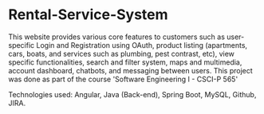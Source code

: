 # Rental-Service-System

This website provides various core features to customers such as user-specific Login and Registration using OAuth, product listing (apartments, cars, boats, and services such as plumbing, pest contrast, etc), view specific functionalities, search and filter system, maps and multimedia, account dashboard, chatbots, and messaging between users. 
This project was done as part of the course 'Software Engineering I - CSCI-P 565'

Technologies used: Angular, Java (Back-end), Spring Boot, MySQL, Github, JIRA.
